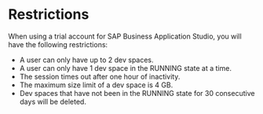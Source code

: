 <!-- loioa45742a719704bdea179b4c4f9afa07f -->

# Restrictions

When using a trial account for SAP Business Application Studio, you will have the following restrictions:

-   A user can only have up to 2 dev spaces.
-   A user can only have 1 dev space in the RUNNING state at a time.
-   The session times out after one hour of inactivity.
-   The maximum size limit of a dev space is 4 GB.
-   Dev spaces that have not been in the RUNNING state for 30 consecutive days will be deleted.

